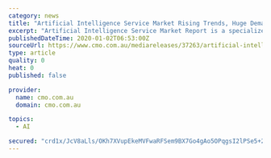 ```yaml
---
category: news
title: "Artificial Intelligence Service Market Rising Trends, Huge Demand, Business Strategies, High Growth Rate By 2029"
excerpt: "Artificial Intelligence Service Market Report is a specialized and detailed study of the industry with a focus on the global market trend. The report gives an interpretation about impressive growth rate, trade Overview, by market policy, share, future trends in artificial intelligence service, production development, business operation data ..."
publishedDateTime: 2020-01-02T06:53:00Z
sourceUrl: https://www.cmo.com.au/mediareleases/37263/artificial-intelligence-service-market-rising/
type: article
quality: 0
heat: 0
published: false

provider:
  name: cmo.com.au
  domain: cmo.com.au

topics:
  - AI

secured: "crd1x/JcV8aLls/OKh7XVupEkeMVFwaRFSem9BX7Go4gAo5OPqgsI2lPSe5+2AsF7ceLNrUCrCh260Vre4gzYqXj0+nldwnjR+87/3yIFbZL/kdztPa6Ky6FRvqhvLCVKbTBdPVNG1MvNBSUsIVCEKGznhFkrfJ8j6JisMCWDM2tGznwWPoSTTGGsRl1roUBXID6cV+isu6z6KgGHJfnikwAVNVXFcpHOAneQZG7izILkfZp18NhsPMPHNs4jsawf8lCeKZdb8rsBEwFpO3vaA==;GtLVw3GIIUnRwf1UuVDG/w=="
---
```


